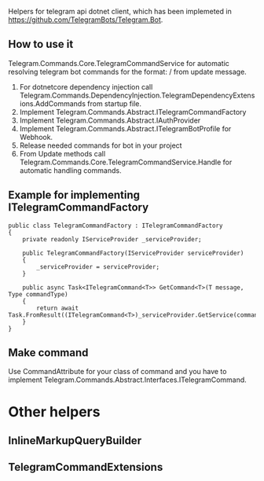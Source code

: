 Helpers for telegram api dotnet client, which has been implemeted in https://github.com/TelegramBots/Telegram.Bot.

## How to use it
Telegram.Commands.Core.TelegramCommandService for automatic resolving telegram bot commands for the format: /<command> <something args> from update message.
  
1. For dotnetcore dependency injection call Telegram.Commands.DependencyInjection.TelegramDependencyExtensions.AddCommands from startup file.
2. Implement Telegram.Commands.Abstract.ITelegramCommandFactory
3. Implement Telegram.Commands.Abstract.IAuthProvider
4. Implement Telegram.Commands.Abstract.ITelegramBotProfile for Webhook.
5. Release needed commands for bot in your project
6. From Update methods call Telegram.Commands.Core.TelegramCommandService.Handle for automatic handling commands.

## Example for implementing ITelegramCommandFactory

```
public class TelegramCommandFactory : ITelegramCommandFactory
{
    private readonly IServiceProvider _serviceProvider;

    public TelegramCommandFactory(IServiceProvider serviceProvider)
    {
        _serviceProvider = serviceProvider;
    }

    public async Task<ITelegramCommand<T>> GetCommand<T>(T message, Type commandType)
    {
        return await Task.FromResult((ITelegramCommand<T>)_serviceProvider.GetService(commandType));
    }
}
```

## Make command
Use CommandAttribute for your class of command and you have to implement Telegram.Commands.Abstract.Interfaces.ITelegramCommand.

# Other helpers

## InlineMarkupQueryBuilder

## TelegramCommandExtensions

